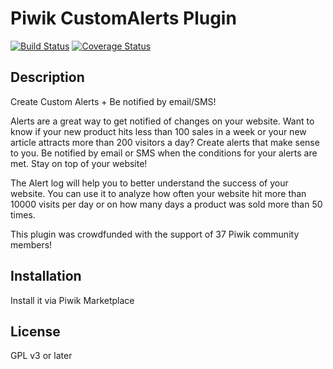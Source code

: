 # Piwik CustomAlerts Plugin 

[![Build Status](https://travis-ci.org/piwik/plugin-CustomAlerts.png?branch=master)](https://travis-ci.org/piwik/plugin-CustomAlerts) [![Coverage Status](https://coveralls.io/repos/piwik/plugin-CustomAlerts/badge.png?branch=coverage_test)](https://coveralls.io/r/piwik/plugin-CustomAlerts?branch=coverage_test) 

## Description

Create Custom Alerts + Be notified by email/SMS!

Alerts are a great way to get notified of changes on your website. Want to know if your new product hits less than 100 sales in a week or your new article attracts more than 200 visitors a day? Create alerts that make sense to you. Be notified by email or SMS when the conditions for your alerts are met. Stay on top of your website!

The Alert log will help you to better understand the success of your website. You can use it to analyze how often your website hit more than 10000 visits per day or on how many days a product was sold more than 50 times.

This plugin was crowdfunded with the support of 37 Piwik community members!

## Installation

Install it via Piwik Marketplace

## License

GPL v3 or later
